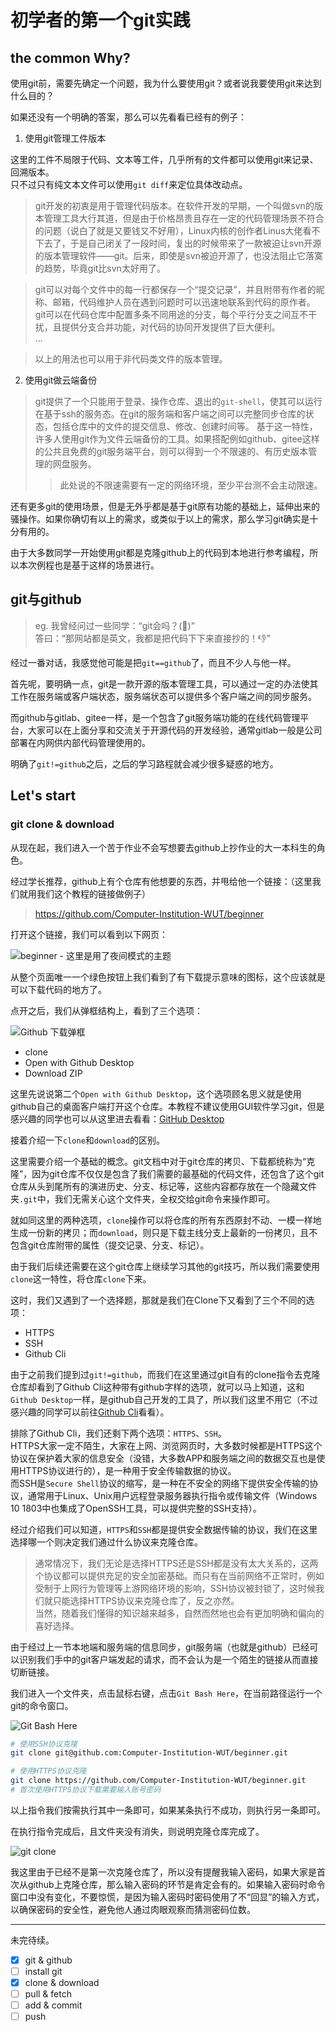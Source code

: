 # 初学者的第一个git实践

## the common Why?

使用git前，需要先确定一个问题，我为什么要使用git？或者说我要使用git来达到什么目的？

如果还没有一个明确的答案，那么可以先看看已经有的例子：

1. 使用git管理工件版本

这里的工件不局限于代码、文本等工件，几乎所有的文件都可以使用git来记录、回溯版本。  
只不过只有纯文本文件可以使用`git diff`来定位具体改动点。

  > git开发的初衷是用于管理代码版本。在软件开发的早期，一个叫做svn的版本管理工具大行其道，但是由于价格昂贵且存在一定的代码管理场景不符合的问题（说白了就是又要钱又不好用），Linux内核的创作者Linus大佬看不下去了，于是自己闭关了一段时间，复出的时候带来了一款被迫让svn开源的版本管理软件——git。后来，即使是svn被迫开源了，也没法阻止它落寞的趋势，毕竟git比svn太好用了。

  > git可以对每个文件中的每一行都保存一个“提交记录”，并且附带有作者的昵称、邮箱，代码维护人员在遇到问题时可以迅速地联系到代码的原作者。  
  > git可以在代码仓库中配置多条不同用途的分支，每个平行分支之间互不干扰，且提供分支合并功能，对代码的协同开发提供了巨大便利。  
  > ...

  > 以上的用法也可以用于非代码类文件的版本管理。

2. 使用git做云端备份

  > git提供了一个只能用于登录、操作仓库、退出的`git-shell`，使其可以运行在基于ssh的服务态。在git的服务端和客户端之间可以完整同步仓库的状态，包括仓库中的文件的提交信息、修改、创建时间等。
  > 基于这一特性，许多人使用git作为文件云端备份的工具。如果搭配例如github、gitee这样的公共且免费的git服务端平台，则可以得到一个不限速的、有历史版本管理的网盘服务。
  > > 此处说的不限速需要有一定的网络环境，至少平台测不会主动限速。

还有更多git的使用场景，但是无外乎都是基于git原有功能的基础上，延伸出来的骚操作。如果你确切有以上的需求，或类似于以上的需求，那么学习git确实是十分有用的。

由于大多数同学一开始使用git都是克隆github上的代码到本地进行参考编程，所以本次例程也是基于这样的场景进行。

## git与github

> eg.
> 我曾经问过一些同学：“git会吗？(:dog:)”  
> 答曰：“那网站都是英文，我都是把代码下下来直接抄的！:-1:”

经过一番对话，我感觉他可能是把`git==github`了，而且不少人与他一样。

首先呢，要明确一点，git是一款开源的版本管理工具，可以通过一定的办法使其工作在服务端或客户端状态，服务端状态可以提供多个客户端之间的同步服务。

而github与gitlab、gitee一样，是一个包含了git服务端功能的在线代码管理平台，大家可以在上面分享和交流关于开源代码的开发经验，通常gitlab一般是公司部署在内网供内部代码管理使用的。

明确了`git!=github`之后，之后的学习路程就会减少很多疑惑的地方。

## Let's start

### git clone & download

从现在起，我们进入一个苦于作业不会写想要去github上抄作业的大一本科生的角色。

经过学长推荐，github上有个仓库有他想要的东西，并甩给他一个链接：（这里我们就用我们这个教程的链接做例子）

> https://github.com/Computer-Institution-WUT/beginner

打开这个链接，我们可以看到以下网页：

![beginner - 这里是用了夜间模式的主题](../images/20210705205644.png)

从整个页面唯一一个绿色按钮上我们看到了有下载提示意味的图标，这个应该就是可以下载代码的地方了。

点开之后，我们从弹框结构上，看到了三个选项：

![Github 下载弹框](../images/20210705210009.png)

- clone
- Open with Github Desktop
- Download ZIP

这里先说说第二个`Open with Github Desktop`，这个选项顾名思义就是使用github自己的桌面客户端打开这个仓库。本教程不建议使用GUI软件学习git，但是感兴趣的同学也可以从这里进去看看：[GitHub Desktop](https://desktop.github.com/)

接着介绍一下`clone`和`download`的区别。

这里需要介绍一个基础的概念。git文档中对于git仓库的拷贝、下载都统称为“克隆”，因为git仓库不仅仅是包含了我们需要的最基础的代码文件，还包含了这个git仓库从头到尾所有的演进历史、分支、标记等，这些内容都存放在一个隐藏文件夹`.git`中，我们无需关心这个文件夹，全权交给git命令来操作即可。

就如同这里的两种选项，`clone`操作可以将仓库的所有东西原封不动、一模一样地生成一份新的拷贝；而`download`，则只是下载主线分支上最新的一份拷贝，且不包含git仓库附带的属性（提交记录、分支、标记）。

由于我们后续还需要在这个git仓库上继续学习其他的git技巧，所以我们需要使用`clone`这一特性，将仓库`clone`下来。

这时，我们又遇到了一个选择题，那就是我们在Clone下又看到了三个不同的选项：

- HTTPS
- SSH
- Github Cli

由于之前我们提到过`git!=github`，而我们在这里通过git自有的clone指令去克隆仓库却看到了Github Cli这种带有github字样的选项，就可以马上知道，这和`Github Desktop`一样，是github自己开发的工具了，所以我们这里不用它（不过感兴趣的同学可以前往[Github Cli](https://cli.github.com/)看看）。

排除了Github Cli，我们还剩下两个选项：`HTTPS`、`SSH`。  
HTTPS大家一定不陌生，大家在上网、浏览网页时，大多数时候都是HTTPS这个协议在保护着大家的信息安全（没错，大多数APP和服务端之间的数据交互也是使用HTTPS协议进行的），是一种用于安全传输数据的协议。  
而SSH是`Secure Shell`协议的缩写，是一种在不安全的网络下提供安全传输的协议，通常用于Linux、Unix用户远程登录服务器执行指令或传输文件（Windows 10 1803中也集成了OpenSSH工具，可以提供完整的SSH支持）。

经过介绍我们可以知道，`HTTPS`和`SSH`都是提供安全数据传输的协议，我们在这里选择哪一个则决定我们通过什么协议来克隆仓库。

> 通常情况下，我们无论是选择HTTPS还是SSH都是没有太大关系的，这两个协议都可以提供充足的安全加密基础。而只有在当前网络不正常时，例如受制于上网行为管理等上游网络环境的影响，SSH协议被封锁了，这时候我们就只能选择HTTPS协议来克隆仓库了，反之亦然。  
> 当然，随着我们懂得的知识越来越多，自然而然地也会有更加明确和偏向的喜好选择。

由于经过上一节本地端和服务端的信息同步，git服务端（也就是github）已经可以识别我们手中的git客户端发起的请求，而不会认为是一个陌生的链接从而直接切断链接。

我们进入一个文件夹，点击鼠标右键，点击`Git Bash Here`，在当前路径运行一个git的命令窗口。

![Git Bash Here](../images/20210707153815.png)

```bash
# 使用SSH协议克隆
git clone git@github.com:Computer-Institution-WUT/beginner.git

# 使用HTTPS协议克隆
git clone https://github.com/Computer-Institution-WUT/beginner.git
# 首次使用HTTPS协议下载需要输入账号密码
```

以上指令我们按需执行其中一条即可，如果某条执行不成功，则执行另一条即可。

在执行指令完成后，且文件夹没有消失，则说明克隆仓库完成了。

![git clone](../images/20210707154048.png)

我这里由于已经不是第一次克隆仓库了，所以没有提醒我输入密码，如果大家是首次从github上克隆仓库，那么输入密码的环节是肯定会有的。如果输入密码时命令窗口中没有变化，不要惊慌，是因为输入密码时密码使用了不“回显”的输入方式，以确保密码的安全性，避免他人通过肉眼观察而猜测密码位数。

---

未完待续。

- [x] git & github 
- [ ] install git
- [x] clone & download
- [ ] pull & fetch
- [ ] add & commit
- [ ] push